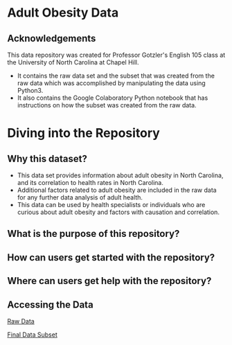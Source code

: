 # Adult Obesity Data
## Acknowledgements
This data repository was created for Professor Gotzler's English 105 class at the University of North Carolina at Chapel Hill.
* It contains the raw data set and the subset that was created from the raw data which was accomplished by manipulating the data using Python3.
* It also contains the Google Colaboratory Python notebook that has instructions on how the subset was created from the raw data.

# Diving into the Repository
## Why this dataset?
* This data set provides information about adult obesity in North Carolina, and its correlation to health rates in North Carolina. 
* Additional factors related to adult obesity are included in the raw data for any further data analysis of adult health.
* This data can be used by health specialists or individuals who are curious about adult obesity and factors with causation and correlation. 

## What is the purpose of this repository? 

## How can users get started with the repository?

## Where can users get help with the repository? 

## Accessing the Data
[Raw Data](https://github.com/ahibbeler/obesity-health-data/blob/main/CountyHealthData_2014-2015.csv) 

[Final Data Subset](https://github.com/ahibbeler/obesity-health-data/blob/main/CompiledDataFinal.csv) 
